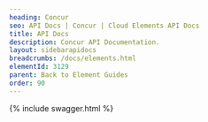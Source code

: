 ```yaml
---
heading: Concur 
seo: API Docs | Concur | Cloud Elements API Docs
title: API Docs
description: Concur API Documentation.
layout: sidebarapidocs
breadcrumbs: /docs/elements.html
elementId: 3129
parent: Back to Element Guides
order: 90
---
```


{% include swagger.html %}
